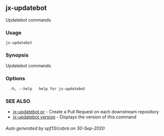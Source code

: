 ## jx-updatebot

Updatebot commands

### Usage

```
jx-updatebot
```

### Synopsis

Updatebot commands

### Options

```
  -h, --help   help for jx-updatebot
```

### SEE ALSO

* [jx-updatebot pr](jx-updatebot_pr.md)	 - Create a Pull Request on each downstream repository
* [jx-updatebot version](jx-updatebot_version.md)	 - Displays the version of this command

###### Auto generated by spf13/cobra on 30-Sep-2020
